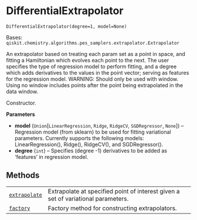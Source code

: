 # DifferentialExtrapolator

<span id="undefined" />

`DifferentialExtrapolator(degree=1, model=None)`

Bases: `qiskit.chemistry.algorithms.pes_samplers.extrapolator.Extrapolator`

An extrapolator based on treating each param set as a point in space, and fitting a Hamiltonian which evolves each point to the next. The user specifies the type of regression model to perform fitting, and a degree which adds derivatives to the values in the point vector; serving as features for the regression model. WARNING: Should only be used with window. Using no window includes points after the point being extrapolated in the data window.

Constructor.

**Parameters**

*   **model** (`Union`\[`LinearRegression`, `Ridge`, `RidgeCV`, `SGDRegressor`, `None`]) – Regression model (from sklearn) to be used for fitting variational parameters. Currently supports the following models: LinearRegression(), Ridge(), RidgeCV(), and SGDRegressor().
*   **degree** (`int`) – Specifies (degree -1) derivatives to be added as ‘features’ in regression model.

## Methods

|                                                                                                                                                                                                                                                              |                                                                                   |
| ------------------------------------------------------------------------------------------------------------------------------------------------------------------------------------------------------------------------------------------------------------ | --------------------------------------------------------------------------------- |
| [`extrapolate`](qiskit.chemistry.algorithms.pes_samplers.DifferentialExtrapolator.extrapolate#qiskit.chemistry.algorithms.pes_samplers.DifferentialExtrapolator.extrapolate "qiskit.chemistry.algorithms.pes_samplers.DifferentialExtrapolator.extrapolate") | Extrapolate at specified point of interest given a set of variational parameters. |
| [`factory`](qiskit.chemistry.algorithms.pes_samplers.DifferentialExtrapolator.factory#qiskit.chemistry.algorithms.pes_samplers.DifferentialExtrapolator.factory "qiskit.chemistry.algorithms.pes_samplers.DifferentialExtrapolator.factory")                 | Factory method for constructing extrapolators.                                    |
